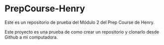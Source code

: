# PrepCourse-Henry
Este es un repositorio de prueba del Módulo 2 del Prep Course de Henry.

Este proyecto es una prueba de como crear un repositorio y clonarlo desde Github a mi computadora.
